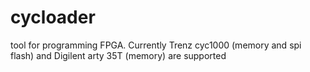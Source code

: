 # cycloader
tool for programming FPGA. Currently Trenz cyc1000 (memory and spi flash) and
Digilent arty 35T (memory) are supported

